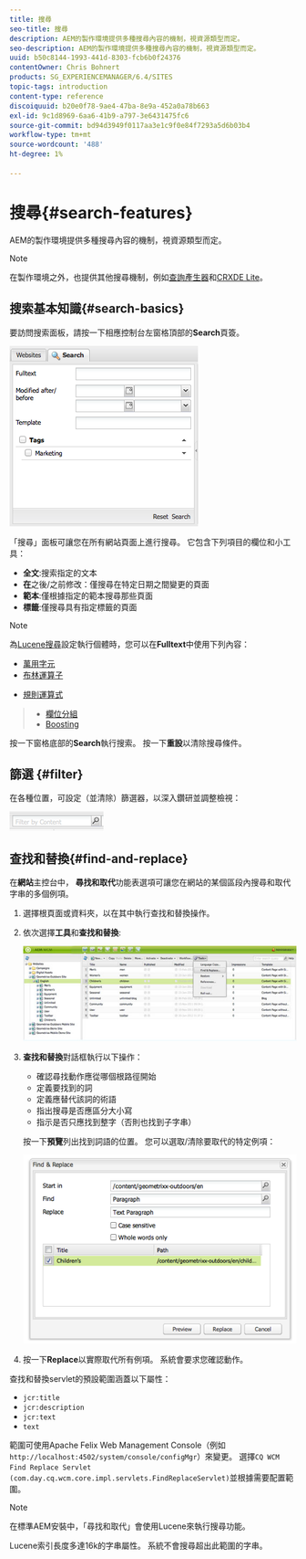 ```yaml
---
title: 搜尋
seo-title: 搜尋
description: AEM的製作環境提供多種搜尋內容的機制，視資源類型而定。
seo-description: AEM的製作環境提供多種搜尋內容的機制，視資源類型而定。
uuid: b50c8144-1993-441d-8303-fcb6b0f24376
contentOwner: Chris Bohnert
products: SG_EXPERIENCEMANAGER/6.4/SITES
topic-tags: introduction
content-type: reference
discoiquuid: b20e0f78-9ae4-47ba-8e9a-452a0a78b663
exl-id: 9c1d8969-6aa6-41b9-a797-3e6431475fc6
source-git-commit: bd94d3949f0117aa3e1c9f0e84f7293a5d6b03b4
workflow-type: tm+mt
source-wordcount: '488'
ht-degree: 1%

---
```


# 搜尋{#search-features}

AEM的製作環境提供多種搜尋內容的機制，視資源類型而定。

>[!NOTE]
>
>在製作環境之外，也提供其他搜尋機制，例如[查詢產生器](/help/sites-developing/querybuilder-api.md)和[CRXDE Lite](/help/sites-developing/developing-with-crxde-lite.md)。

## 搜索基本知識{#search-basics}

要訪問搜索面板，請按一下相應控制台左窗格頂部的&#x200B;**Search**&#x200B;頁簽。

![chlimage_1-140](assets/chlimage_1-140.png)

「搜尋」面板可讓您在所有網站頁面上進行搜尋。 它包含下列項目的欄位和小工具：

* **全文**:搜索指定的文本
* **在**&#x200B;之後/之前修改：僅搜尋在特定日期之間變更的頁面
* **範本**:僅根據指定的範本搜尋那些頁面
* **標籤**:僅搜尋具有指定標籤的頁面

>[!NOTE]
>
>為[Lucene搜尋](/help/sites-deploying/queries-and-indexing.md)設定執行個體時，您可以在&#x200B;**Fulltext**&#x200B;中使用下列內容：
>
>* [萬用字元](https://lucene.apache.org/core/5_3_1/queryparser/org/apache/lucene/queryparser/classic/package-summary.html#Wildcard_Searches)
>* [布林運算子](https://lucene.apache.org/core/5_3_1/queryparser/org/apache/lucene/queryparser/classic/package-summary.html#Boolean_operators)

   >
   >
* [規則運算式](https://lucene.apache.org/core/5_3_1/queryparser/org/apache/lucene/queryparser/classic/package-summary.html#Regexp_Searches)
>* [欄位分組](https://lucene.apache.org/core/5_3_1/queryparser/org/apache/lucene/queryparser/classic/package-summary.html#Field_Grouping)
>* [Boosting](https://lucene.apache.org/core/5_3_1/queryparser/org/apache/lucene/queryparser/classic/package-summary.html#Boosting_a_Term)

>



按一下窗格底部的&#x200B;**Search**&#x200B;執行搜索。 按一下&#x200B;**重設**&#x200B;以清除搜尋條件。

## 篩選 {#filter}

在各種位置，可設定（並清除）篩選器，以深入鑽研並調整檢視：

![chlimage_1-141](assets/chlimage_1-141.png)

## 查找和替換{#find-and-replace}

在&#x200B;**網站**&#x200B;主控台中， **尋找和取代**&#x200B;功能表選項可讓您在網站的某個區段內搜尋和取代字串的多個例項。

1. 選擇根頁面或資料夾，以在其中執行查找和替換操作。
1. 依次選擇&#x200B;**工具**&#x200B;和&#x200B;**查找和替換**:

   ![screen_shot_2012-02-15at120346pm](assets/screen_shot_2012-02-15at120346pm.png)

1. **查找和替換**&#x200B;對話框執行以下操作：

   * 確認尋找動作應從哪個根路徑開始
   * 定義要找到的詞
   * 定義應替代該詞的術語
   * 指出搜尋是否應區分大小寫
   * 指示是否只應找到整字（否則也找到子字串）

   按一下&#x200B;**預覽**&#x200B;列出找到詞語的位置。 您可以選取/清除要取代的特定例項：

   ![screen_shot_2012-02-15at120719pm](assets/screen_shot_2012-02-15at120719pm.png)

1. 按一下&#x200B;**Replace**&#x200B;以實際取代所有例項。 系統會要求您確認動作。

查找和替換servlet的預設範圍涵蓋以下屬性：

* `jcr:title`
* `jcr:description`
* `jcr:text`
* `text`

範圍可使用Apache Felix Web Management Console（例如`http://localhost:4502/system/console/configMgr`）來變更。 選擇`CQ WCM Find Replace Servlet (com.day.cq.wcm.core.impl.servlets.FindReplaceServlet)`並根據需要配置範圍。

>[!NOTE]
>
>在標準AEM安裝中，「尋找和取代」會使用Lucene來執行搜尋功能。
>
>Lucene索引長度多達16k的字串屬性。 系統不會搜尋超出此範圍的字串。
